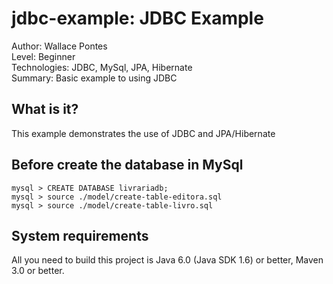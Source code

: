jdbc-example: JDBC Example
===============================
Author: Wallace Pontes   
Level: Beginner   
Technologies: JDBC, MySql, JPA, Hibernate   
Summary: Basic example to using JDBC   

What is it?
-----------

This example demonstrates the use of JDBC and JPA/Hibernate

Before create the database in MySql
-------------------

`mysql > CREATE DATABASE livrariadb;`    
`mysql > source ./model/create-table-editora.sql`   
`mysql > source ./model/create-table-livro.sql`  

System requirements
-------------------

All you need to build this project is Java 6.0 (Java SDK 1.6) or better, Maven 3.0 or better.
